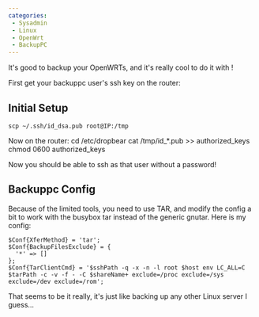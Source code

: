 ```yaml
---
categories:
 - Sysadmin
 - Linux
 - OpenWrt
 - BackupPC
---
```

It's good to backup your OpenWRTs, and it's really cool to do it with
<BackupPC>!

First get your backuppc user's ssh key on the router:

Initial Setup
-------------

`scp ~/.ssh/id_dsa.pub root@IP:/tmp`

Now on the router: cd /etc/dropbear cat /tmp/id\_\*.pub \>\>
authorized\_keys chmod 0600 authorized\_keys

Now you should be able to ssh as that user without a password!

Backuppc Config
---------------

Because of the limited tools, you need to use TAR, and modify the config
a bit to work with the busybox tar instead of the generic gnutar. Here
is my config:

    $Conf{XferMethod} = 'tar';
    $Conf{BackupFilesExclude} = {
      '*' => []
    };
    $Conf{TarClientCmd} = '$sshPath -q -x -n -l root $host env LC_ALL=C $tarPath -c -v -f - -C $shareName+ exclude=/proc exclude=/sys exclude=/dev exclude=/rom';

That seems to be it really, it's just like backing up any other Linux
server I guess...

